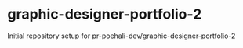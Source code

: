 # graphic-designer-portfolio-2

Initial repository setup for pr-poehali-dev/graphic-designer-portfolio-2